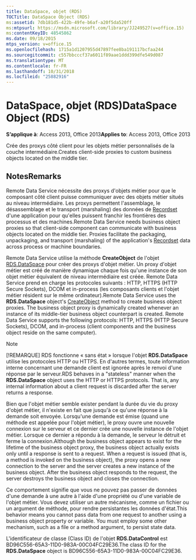 ```yaml
---
title: DataSpace, objet (RDS)
TOCTitle: DataSpace Object (RDS)
ms:assetid: 7db181d5-422b-49fe-b6af-a20f5da520ff
ms:mtpsurl: https://msdn.microsoft.com/library/JJ249527(v=office.15)
ms:contentKeyID: 48545862
ms.date: 09/18/2015
mtps_version: v=office.15
ms.openlocfilehash: 1715a1d1207955d47897fee8ba191117bcfaa244
ms.sourcegitcommit: c557bbcccf37a6011f89aae1ddd399dfe549d087
ms.translationtype: MT
ms.contentlocale: fr-FR
ms.lasthandoff: 10/31/2018
ms.locfileid: "25882916"
---
```

# <a name="dataspace-object-rds"></a><span data-ttu-id="1adca-102">DataSpace, objet (RDS)</span><span class="sxs-lookup"><span data-stu-id="1adca-102">DataSpace Object (RDS)</span></span>

<span data-ttu-id="1adca-103">**S’applique à**: Access 2013, Office 2013</span><span class="sxs-lookup"><span data-stu-id="1adca-103">**Applies to**: Access 2013, Office 2013</span></span>

<span data-ttu-id="1adca-104">Crée des proxys côté client pour les objets métier personnalisés de la couche intermédiaire.</span><span class="sxs-lookup"><span data-stu-id="1adca-104">Creates client-side proxies to custom business objects located on the middle tier.</span></span>

## <a name="remarks"></a><span data-ttu-id="1adca-105">Notes</span><span class="sxs-lookup"><span data-stu-id="1adca-105">Remarks</span></span>

<span data-ttu-id="1adca-p101">Remote Data Service nécessite des proxys d'objets métier pour que le composant côté client puisse communiquer avec des objets métier situés au niveau intermédiaire. Les proxys permettent l'assemblage, le désassemblage et le transport (marshaling) des données de [Recordset](recordset-object-ado.md) d'une application pour qu'elles puissent franchir les frontières des processus et des machines.</span><span class="sxs-lookup"><span data-stu-id="1adca-p101">Remote Data Service needs business object proxies so that client-side component can communicate with business objects located on the middle tier. Proxies facilitate the packaging, unpackaging, and transport (marshaling) of the application's [Recordset](recordset-object-ado.md) data across process or machine boundaries.</span></span>

<span data-ttu-id="1adca-p102">Remote Data Service utilise la méthode **CreateObject** de l'objet [RDS.DataSpace](createobject-method-rds.md) pour créer des proxys d'objet métier. Un proxy d'objet métier est créé de manière dynamique chaque fois qu'une instance de son objet métier équivalent de niveau intermédiaire est créée. Remote Data Service prend en charge les protocoles suivants : HTTP, HTTPS (HTTP Secure Sockets), DCOM et in-process (les composants clients et l'objet métier résident sur le même ordinateur).</span><span class="sxs-lookup"><span data-stu-id="1adca-p102">Remote Data Service uses the **RDS.DataSpace** object's [CreateObject](createobject-method-rds.md) method to create business object proxies. The business object proxy is dynamically created whenever an instance of its middle-tier business object counterpart is created. Remote Data Service supports the following protocols: HTTP, HTTPS (HTTP Secure Sockets), DCOM, and in-process (client components and the business object reside on the same computer).</span></span>

> [!NOTE]
> <span data-ttu-id="1adca-p103">[!REMARQUE] RDS fonctionne « sans état » lorsque l'objet **RDS.DataSpace** utilise les protocoles HTTP ou HTTPS. En d'autres termes, toute information interne concernant une demande client est ignorée après le renvoi d'une réponse par le serveur.</span><span class="sxs-lookup"><span data-stu-id="1adca-p103">RDS behaves in a "stateless" manner when the **RDS.DataSpace** object uses the HTTP or HTTPS protocols. That is, any internal information about a client request is discarded after the server returns a response.</span></span>

<span data-ttu-id="1adca-p104">Bien que l'objet métier semble exister pendant la durée du vie du proxy d'objet métier, il n'existe en fait que jusqu'à ce qu'une réponse à la demande soit envoyée. Lorsqu'une demande est émise (quand une méthode est appelée pour l'objet métier), le proxy ouvre une nouvelle connexion sur le serveur et ce dernier crée une nouvelle instance de l'objet métier. Lorsque ce dernier a répondu à la demande, le serveur le détruit et ferme la connexion.</span><span class="sxs-lookup"><span data-stu-id="1adca-p104">Although the business object appears to exist for the lifetime of the business object proxy, the business object actually exists only until a response is sent to a request. When a request is issued (that is, a method is invoked on the business object), the proxy opens a new connection to the server and the server creates a new instance of the business object. After the business object responds to the request, the server destroys the business object and closes the connection.</span></span>

<span data-ttu-id="1adca-p105">Ce comportement signifie que vous ne pouvez pas passer de données d'une demande à une autre à l'aide d'une propriété ou d'une variable de l'objet métier. Vous devez utiliser un autre mécanisme, comme un fichier ou un argument de méthode, pour rendre persistantes les données d'état.</span><span class="sxs-lookup"><span data-stu-id="1adca-p105">This behavior means you cannot pass data from one request to another using a business object property or variable. You must employ some other mechanism, such as a file or a method argument, to persist state data.</span></span>

<span data-ttu-id="1adca-118">L'identificateur de classe (Class ID) de l'objet **RDS.DataControl** est BD96C556-65A3-11D0-983A-00C04FC29E36.</span><span class="sxs-lookup"><span data-stu-id="1adca-118">The class ID for the **RDS.DataSpace** object is BD96C556-65A3-11D0-983A-00C04FC29E36.</span></span>


